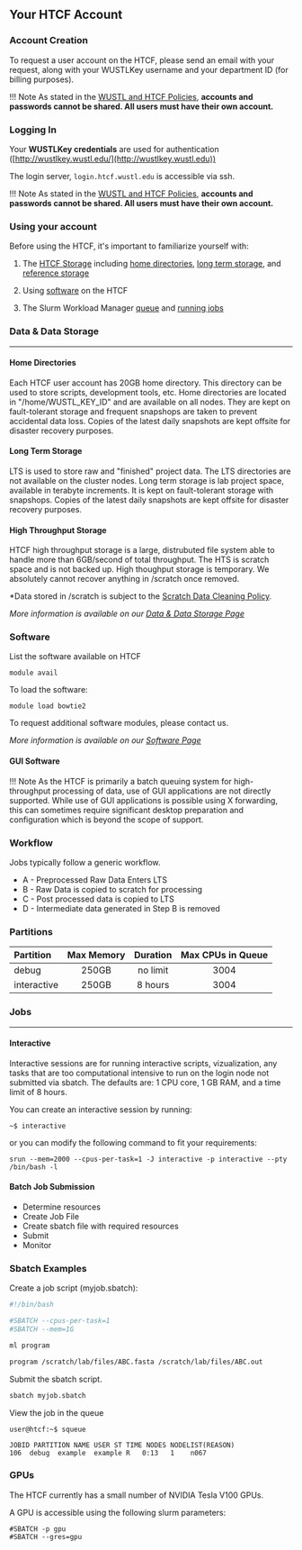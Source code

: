 ## Your HTCF Account

### Account Creation

To request a user account on the HTCF, please send an email with your request, along with your WUSTLKey username and your department ID (for billing purposes).

!!! Note
    As stated in the [WUSTL and HTCF Policies](policies.md#account-usage), **accounts and passwords cannot be shared. All users must have their own account.**

### Logging In

Your **WUSTLKey credentials** are used for authentication ([http://wustlkey.wustl.edu/](http://wustlkey.wustl.edu))

The login server, `login.htcf.wustl.edu` is accessible via ssh.  

!!! Note
    As stated in the [WUSTL and HTCF Policies](policies.md#account-usage), **accounts and passwords cannot be shared. All users must have their own account.**

### Using your account

Before using the HTCF, it's important to familiarize yourself with:

1. The [HTCF Storage](storage/index.md) including [home directories](storage/home.md), [long term storage](storage/lts.md), and [reference storage](storage/ref.md)

2. Using [software](software.md) on the HTCF

3. The Slurm Workload Manager [queue](queue.md) and [running jobs](runningjobs.md)

### Data & Data Storage
* * * 
#### Home Directories
Each HTCF user account has 20GB home directory. This directory can be used to store scripts, development tools, etc. Home directories are located in "/home/WUSTL_KEY_ID" and are available on all nodes. They are kept on fault-tolerant storage and frequent snapshops are taken to prevent accidental data loss. Copies of the latest daily snapshots are kept offsite for disaster recovery purposes.

#### Long Term Storage
LTS is used to store raw and "finished" project data.  The LTS directories are not available on the cluster nodes.  Long term storage is lab project space, available in terabyte increments. It is kept on fault-tolerant storage with snapshops. Copies of the latest daily snapshots are kept offsite for disaster recovery purposes.

#### High Throughput Storage
HTCF high throughput storage is a large, distrubuted file system able to handle more than 6GB/second of total throughput. The HTS is scratch space and is not backed up. High thoughput storage is temporary. We absolutely cannot recover anything in /scratch once removed.

*Data stored in /scratch is subject to the [Scratch Data Cleaning Policy](https://htcf.wustl.edu/docs/policies/#scratch-data-cleaning).

*More information is available on our [Data & Data Storage Page](/storage/index.md)*

### Software

List the software available on HTCF
~~~~{.language-bash}
module avail
~~~~

To load the software:
~~~~{.language-bash}
module load bowtie2
~~~~

To request additional software modules, please contact us.

*More information is available on our [Software Page](software.md)*

#### GUI Software

!!! Note
    As the HTCF is primarily a batch queuing system for high-throughput processing of data, use of GUI applications are not directly supported.  While use of GUI applications is possible using X forwarding, this can sometimes require significant desktop preparation and configuration which is beyond the scope of support.

### Workflow

Jobs typically follow a generic workflow.

 * A - Preprocessed Raw Data Enters LTS
 * B - Raw Data is copied to scratch for processing
 * C - Post processed data is copied to LTS
 * D - Intermediate data generated in Step B is removed


### Partitions


Partition    |  Max Memory | Duration    | Max CPUs in Queue |
:----------- |  :----------: | :---------: | :---------------: |
debug        |      250GB    |  no limit   |         3004      |
interactive  |      250GB      |   8 hours   |         3004      |

### Jobs

* * *

#### Interactive 

Interactive sessions are for running interactive scripts, vizualization, any tasks that are too computational intensive to run on the login node not submitted via sbatch.  The defaults are: 1 CPU core, 1 GB RAM, and a time limit of 8 hours.

You can create an interactive session by running:

~~~~{.language-bash}
~$ interactive
~~~~

or you can modify the following command to fit your requirements:

~~~~{.language-bash}
srun --mem=2000 --cpus-per-task=1 -J interactive -p interactive --pty /bin/bash -l
~~~~

#### Batch Job Submission

 * Determine resources
 * Create Job File
 * Create sbatch file with required resources
 * Submit
 * Monitor

### Sbatch Examples

Create a job script (myjob.sbatch):
~~~~bash
#!/bin/bash

#SBATCH --cpus-per-task=1
#SBATCH --mem=1G

ml program

program /scratch/lab/files/ABC.fasta /scratch/lab/files/ABC.out
~~~~

Submit the sbatch script.

~~~~bash
sbatch myjob.sbatch
~~~~

View the job in the queue

~~~~
user@htcf:~$ squeue

JOBID PARTITION NAME USER ST TIME NODES NODELIST(REASON)
106  debug  example  example R   0:13   1    n067
~~~~

### GPUs

The HTCF currently has a small number of NVIDIA Tesla V100 GPUs.

A GPU is accessible using the following slurm parameters:

~~~~{.language-bash}
#SBATCH -p gpu
#SBATCH --gres=gpu
~~~~

